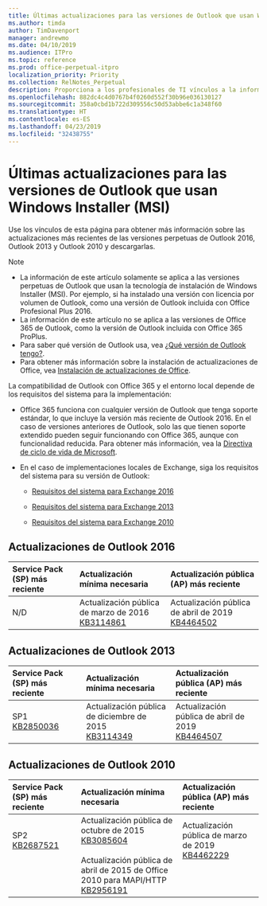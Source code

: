 ```yaml
---
title: Últimas actualizaciones para las versiones de Outlook que usan Windows Installer (MSI)
ms.author: timda
author: TimDavenport
manager: andrewmo
ms.date: 04/10/2019
ms.audience: ITPro
ms.topic: reference
ms.prod: office-perpetual-itpro
localization_priority: Priority
ms.collection: RelNotes_Perpetual
description: Proporciona a los profesionales de TI vínculos a la información de las últimas actualizaciones de las versiones perpetuas de Outlook 2016, Outlook 2013 y Outlook 2010.
ms.openlocfilehash: 882dc4c4d0767b4f0260d552f30b96e036130127
ms.sourcegitcommit: 358a0cbd1b722d309556c50d53abbe6c1a348f60
ms.translationtype: HT
ms.contentlocale: es-ES
ms.lasthandoff: 04/23/2019
ms.locfileid: "32438755"
---
```

# <a name="latest-updates-for-versions-of-outlook-that-use-windows-installer-msi"></a>Últimas actualizaciones para las versiones de Outlook que usan Windows Installer (MSI)

Use los vínculos de esta página para obtener más información sobre las actualizaciones más recientes de las versiones perpetuas de Outlook 2016, Outlook 2013 y Outlook 2010 y descargarlas.
  
> [!NOTE]
> - La información de este artículo solamente se aplica a las versiones perpetuas de Outlook que usan la tecnología de instalación de Windows Installer (MSI). Por ejemplo, si ha instalado una versión con licencia por volumen de Outlook, como una versión de Outlook incluida con Office Profesional Plus 2016.
> - La información de este artículo no se aplica a las versiones de Office 365 de Outlook, como la versión de Outlook incluida con Office 365 ProPlus.
> - Para saber qué versión de Outlook usa, vea [¿Qué versión de Outlook tengo?](https://support.office.com/article/b3a9568c-edb5-42b9-9825-d48d82b2257c).
> - Para obtener más información sobre la instalación de actualizaciones de Office, vea [Instalación de actualizaciones de Office](https://support.office.com/article/2ab296f3-7f03-43a2-8e50-46de917611c5). 
  
La compatibilidad de Outlook con Office 365 y el entorno local depende de los requisitos del sistema para la implementación:
  
- Office 365 funciona con cualquier versión de Outlook que tenga soporte estándar, lo que incluye la versión más reciente de Outlook 2016. En el caso de versiones anteriores de Outlook, solo las que tienen soporte extendido pueden seguir funcionando con Office 365, aunque con funcionalidad reducida. Para obtener más información, vea la [Directiva de ciclo de vida de Microsoft](https://support.microsoft.com/lifecycle).
    
- En el caso de implementaciones locales de Exchange, siga los requisitos del sistema para su versión de Outlook:
    
  - [Requisitos del sistema para Exchange 2016](https://docs.microsoft.com/Exchange/plan-and-deploy/system-requirements)
    
  - [Requisitos del sistema para Exchange 2013](https://docs.microsoft.com/exchange/exchange-2013-system-requirements-exchange-2013-help)
    
  - [Requisitos del sistema para Exchange 2010](https://docs.microsoft.com/previous-versions/office/exchange-server-2010/aa996719(v=exchg.141))

   
## <a name="outlook-2016-updates"></a>Actualizaciones de Outlook 2016

|**Service Pack (SP) más reciente**|**Actualización mínima necesaria**|**Actualización pública (AP) más reciente**|
|:-----|:-----|:-----|
|N/D  <br/> |Actualización pública de marzo de 2016 <br/>[KB3114861](https://support.microsoft.com/help/3114861) <br/> |Actualización pública de abril de 2019 <br/>[KB4464502](https://support.microsoft.com/help/4464502) 

## <a name="outlook-2013-updates"></a>Actualizaciones de Outlook 2013

|**Service Pack (SP) más reciente**|**Actualización mínima necesaria**|**Actualización pública (AP) más reciente**|
|:-----|:-----|:-----|
|SP1  <br/>[KB2850036](https://go.microsoft.com/fwlink/p/?LinkId=512538) <br/> |Actualización pública de diciembre de 2015 <br/>[KB3114349](https://support.microsoft.com/kb/3114349) <br/> |Actualización pública de abril de 2019 <br/>[KB4464507](https://support.microsoft.com/help/4464507)  |
   
## <a name="outlook-2010-updates"></a>Actualizaciones de Outlook 2010

|**Service Pack (SP) más reciente**|**Actualización mínima necesaria**|**Actualización pública (AP) más reciente**|
|:-----|:-----|:-----|
|SP2 <br/>[KB2687521](https://go.microsoft.com/fwlink/p/?LinkId=512542) <br><br><br><br/> |Actualización pública de octubre de 2015 <br/> [KB3085604](https://support.microsoft.com/kb/3085604) <br/><br/>  Actualización pública de abril de 2015 de Office 2010 para MAPI/HTTP <br/> [KB2956191](https://support.microsoft.com/es-ES/help/2956191/april-14-2015-update-for-office-2010-kb2956191) <br/> |Actualización pública de marzo de 2019 <br/>[KB4462229](https://support.microsoft.com/help/4462229) <br><br><br><br/>|
   

